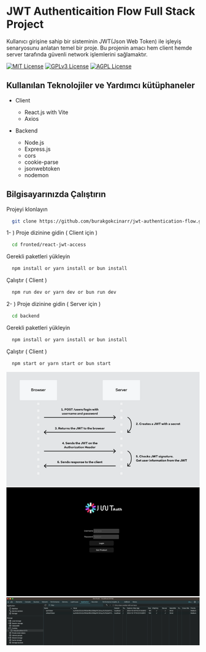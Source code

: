 # JWT Authenticaition Flow Full Stack Project

Kullanıcı girişine sahip bir sisteminin JWT(Json Web Token) ile işleyiş senaryosunu anlatan temel bir proje. Bu projenin amacı hem client hemde server tarafında güvenli network işlemlerini sağlamaktır.

[![MIT License](https://img.shields.io/badge/License-MIT-green.svg)](https://choosealicense.com/licenses/mit/)
[![GPLv3 License](https://img.shields.io/badge/License-GPL%20v3-yellow.svg)](https://opensource.org/licenses/)
[![AGPL License](https://img.shields.io/badge/license-AGPL-blue.svg)](http://www.gnu.org/licenses/agpl-3.0)

## Kullanılan Teknolojiler ve Yardımcı kütüphaneler
  - Client
    * React.js with Vite
    * Axios
      
  - Backend
    * Node.js
    * Express.js
    * cors
    * cookie-parse
    * jsonwebtoken
    * nodemon

## Bilgisayarınızda Çalıştırın

Projeyi klonlayın

```bash
  git clone https://github.com/burakgokcinarr/jwt-authentication-flow.git
```

1- ) Proje dizinine gidin ( Client için )

```bash
  cd fronted/react-jwt-access
```

Gerekli paketleri yükleyin

```bash
  npm install or yarn install or bun install
```

Çalıştır ( Client )

```bash
  npm run dev or yarn dev or bun run dev
```

2- ) Proje dizinine gidin ( Server için )

```bash
  cd backend 
```

Gerekli paketleri yükleyin

```bash
  npm install or yarn install or bun install
```

Çalıştır ( Client )

```bash
  npm start or yarn start or bun start
```

<p align="center">
  <img src="https://github.com/burakgokcinarr/jwt-authentication-flow/blob/main/jwt.png" alt="img">
  <img src="https://github.com/burakgokcinarr/jwt-authentication-flow/blob/main/front.png" alt="img">
  <img src="https://github.com/burakgokcinarr/jwt-authentication-flow/blob/main/cookies.png" alt="img">
</p>

